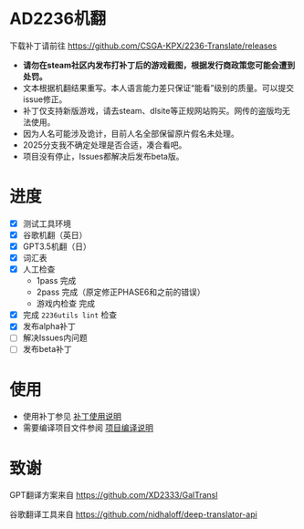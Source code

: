 # AD2236机翻

下载补丁请前往 https://github.com/CSGA-KPX/2236-Translate/releases

* **请勿在steam社区内发布打补丁后的游戏截图，根据发行商政策您可能会遭到处罚。**
* 文本根据机翻结果重写。本人语言能力差只保证“能看”级别的质量。可以提交issue修正。
* 补丁仅支持新版游戏，请去steam、dlsite等正规网站购买。网传的盗版均无法使用。
* 因为人名可能涉及诡计，目前人名全部保留原片假名未处理。
* 2025分支我不确定处理是否合适，凑合看吧。
* 项目没有停止，Issues都解决后发布beta版。

# 进度
- [x] 测试工具环境
- [x] 谷歌机翻（英日）
- [x] GPT3.5机翻（日）
- [x] 词汇表
- [x] 人工检查
    * 1pass 完成
    * 2pass 完成（原定修正PHASE6和之前的错误）
    * 游戏内检查 完成
- [x] 完成 `2236utils lint` 检查
- [x] 发布alpha补丁
- [ ] 解决Issues内问题
- [ ] 发布beta补丁

# 使用

* 使用补丁参见 [补丁使用说明](Docs/补丁使用.md)
* 需要编译项目文件参阅 [项目编译说明](Docs/项目编译.md)

# 致谢

GPT翻译方案来自 https://github.com/XD2333/GalTransl

谷歌翻译工具来自 https://github.com/nidhaloff/deep-translator-api
